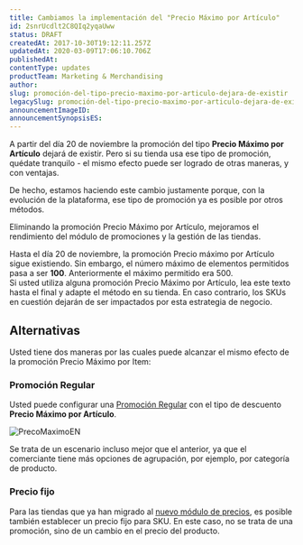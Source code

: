 ```yaml
---
title: Cambiamos la implementación del "Precio Máximo por Artículo"
id: 2snrUcdlt2C8QIq2yqaUww
status: DRAFT
createdAt: 2017-10-30T19:12:11.257Z
updatedAt: 2020-03-09T17:06:10.706Z
publishedAt: 
contentType: updates
productTeam: Marketing & Merchandising
author: 
slug: promoción-del-tipo-precio-maximo-por-articulo-dejara-de-existir
legacySlug: promoción-del-tipo-precio-maximo-por-articulo-dejara-de-existir
announcementImageID: 
announcementSynopsisES: 
---
```


A partir del día 20 de noviembre la promoción del tipo __Precio Máximo por Artículo__ dejará de existir. Pero si su tienda usa ese tipo de promoción, quédate tranquilo - el mismo efecto puede ser logrado de otras maneras, y con ventajas.

De hecho, estamos haciendo este cambio justamente porque, con la evolución de la plataforma, ese tipo de promoción ya es posible por otros métodos.

Eliminando la promoción Precio Máximo por Artículo, mejoramos el rendimiento del módulo de promociones y la gestión de las tiendas.

<div class="alert alert-warning">Hasta el día 20 de noviembre, la promoción Precio máximo por Artículo sigue existiendo. Sin embargo, el número máximo de elementos permitidos pasa a ser <b>100</b>. Anteriormente el máximo permitido era 500.</div>

<div class="alert alert-danger">Si usted utiliza alguna promoción Precio Máximo por Artículo, lea este texto hasta el final y adapte el método en su tienda. En caso contrario, los SKUs en cuestión dejarán de ser impactados por esta estrategia de negocio.</div>

## Alternativas

Usted tiene dos maneras por las cuales puede alcanzar el mismo efecto de la promoción Precio Máximo por Item:

### Promoción Regular

Usted puede configurar una [Promoción Regular](/es/tutorial/registro-promocion-regular) con el tipo de descuento __Precio Máximo por Artículo__.

![PrecoMaximoEN](//images.contentful.com/alneenqid6w5/ZqS2JBJtEkgusUu4qOsEE/ab84f34757924220efe4d44250d499a5/PrecoMaximoEN.png)

Se trata de un escenario incluso mejor que el anterior, ya que el comerciante tiene más opciones de agrupación, por ejemplo, por categoría de producto.

### Precio fijo

Para las tiendas que ya han migrado al [nuevo módulo de precios](/es/tutorial/precios-v2), es posible también establecer un precio fijo para SKU. En este caso, no se trata de una promoción, sino de un cambio en el precio del producto.
